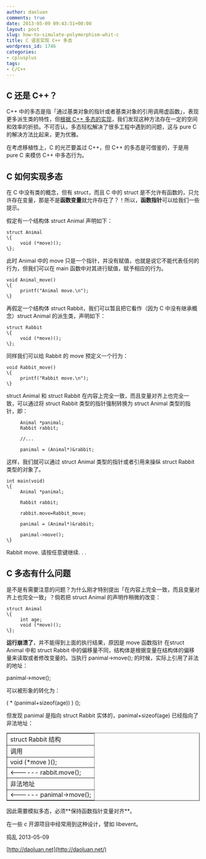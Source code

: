 ```yaml
---
author: daoluan
comments: true
date: 2013-05-09 09:43:51+00:00
layout: post
slug: how-to-simulate-polymorphism-whit-c
title: C 语言实现 C++ 多态
wordpress_id: 1746
categories:
- cplusplus
tags:
- C/C++
---
```


## C 还是 C++？


C++ 中的多态是指「通过基类对象的指针或者基类对象的引用调用虚函数」，表现更多派生类的特性，但[根据 C++ 多态的实现](http://daoluan.net/blog/cplusplus-polymorphism/)，我们发现这种方法存在一定的空间和效率的折损。不可否认，多态轻松解决了很多工程中遇到的问题，这与 pure C 的解决方法比起来，更为优雅。

在考虑移植性上，C 的光芒要盖过 C++，但 C++ 的多态是可借鉴的，于是用 pure C 来模仿 C++ 中多态行为。


## C 如何实现多态


在 C 中没有类的概念，但有 struct，而且 C 中的 struct 是不允许有函数的，只允许存在变量，那是不是**函数变量**就允许存在了？！所以，**函数指针**可以给我们一些提示。

假定有一个结构体 struct Animal 声明如下：

    
    struct Animal
    \{
         void (*move)();
    \};


此时 Animal 中的 move 只是一个指针，并没有赋值，也就是说它不能代表任何的行为，但我们可以在 main 函数中对其进行赋值，赋予相应的行为。

    
    void Animal_move()
    \{
         printf("Animal move.\n");
    \}


再假定一个结构体 struct Rabbit，我们可以暂且把它看作（因为 C 中没有继承概念）struct Animal 的派生类，声明如下：

    
    struct Rabbit
    \{
         void (*move)();
    \};


同样我们可以给 Rabbit 的 move 预定义一个行为：

    
    void Rabbit_move()
    \{
         printf("Rabbit move.\n");
    \}


struct Animal 和 struct Rabbit 在内容上完全一致，而且变量对齐上也完全一致，可以通过将 struct Rabbit 类型的指针强制转换为 struct Animal 类型的指针，即：

    
         Animal *panimal;
         Rabbit rabbit;
    
         //...
    
         panimal = (Animal*)&rabbit;


这样，我们就可以通过 struct Animal 类型的指针或者引用来操纵 struct Rabbit 类型的对象了。

    
    int main(void)
    \{
         Animal *panimal;
    
         Rabbit rabbit;
    
         rabbit.move=Rabbit_move;
    
         panimal = (Animal*)&rabbit;
    
         panimal->move();
    \}


Rabbit move.
请按任意键继续. . .


## C 多态有什么问题


是不是有需要注意的问题？为什么刚才特别提出「在内容上完全一致，而且变量对齐上也完全一致」？倘若把 struct Animal 的声明作稍微的改变：

    
    struct Animal
    \{
         int age;
         void (*move)();
    \};


**运行崩溃了**，并不能得到上面的执行结果，原因是 move 函数指针 在struct Animal 中和 struct Rabbit 中的偏移量不同，结构体是根据变量在结构体的偏移量来读取或者修改变量的。当执行 panimal->move(); 的时候，实际上引用了非法的地址：

panimal->move();

可以被形象的转化为：

( * (panimal+sizeof(age)) ) ();

但发现 panimal 是指向 struct Rabbit 实体的，panimal+sizeof(age) 已经指向了非法地址：
<table cellpadding="2" width="50%" cellspacing="0" border="1" >
<tbody >
<tr >
<td >struct Rabbit 结构</td></tbody>
<td >调用</td></tbody>
</tr></tbody>
<tr >
<td >void (*move )();</td></tbody>
<td ><------ rabbit.move();</td></tbody>
</tr></tbody>
<tr >
<td >非法地址</td></tbody>
<td ><------ panimal->move();</td></tbody>
</tr></tbody>
</tbody></tbody>
</table></tbody>
因此需要模拟多态，必须**保持函数指针变量对齐**。

在一些 c 开源项目中经常用到这种设计，譬如 libevent。

捣乱 2013-05-09

[http://daoluan.net](http://daoluan.net/)
